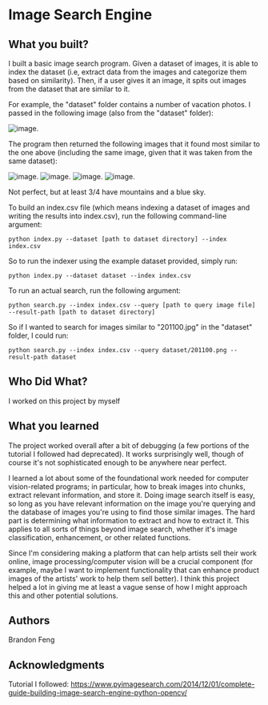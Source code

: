# Image Search Engine


## What you built? 

I built a basic image search program. Given a dataset of images, it is able to index the dataset (i.e, extract data from the images and categorize them based on similarity). Then, if a user gives it an image, it spits out images from the dataset that are similar to it. 

For example, the "dataset" folder contains a number of vacation photos. I passed in the following image (also from the "dataset" folder): 

![image](./dataset/201100.jpg).

The program then returned the following images that it found most similar to the one above (including the same image, given that it was taken from the same dataset): 

![image](./dataset/201100.jpg).
![image](./dataset/202100.jpg).
![image](./dataset/210600.jpg).
![image](./dataset/206500.jpg).

Not perfect, but at least 3/4 have mountains and a blue sky.

To build an index.csv file (which means indexing a dataset of images and writing the results into index.csv), run the following command-line argument: 

`python index.py --dataset [path to dataset directory] --index index.csv`

So to run the indexer using the example dataset provided, simply run: 

`python index.py --dataset dataset --index index.csv`

To run an actual search, run the following argument: 

`python search.py --index index.csv --query [path to query image file] --result-path [path to dataset directory]`

So if I wanted to search for images similar to "201100.jpg" in the "dataset" folder, I could run:

`python search.py --index index.csv --query dataset/201100.png --result-path dataset`


## Who Did What?

I worked on this project by myself

## What you learned

The project worked overall after a bit of debugging (a few portions of the tutorial I followed had deprecated). It works surprisingly well, though of course it's not sophisticated enough to be anywhere near perfect.

I learned a lot about some of the foundational work needed for computer vision-related programs; in particular, how to break images into chunks, extract relevant information, and store it. Doing image search itself is easy, so long as you have relevant information on the image you're querying and the database of images you're using to find those similar images. The hard part is determining what information to extract and how to extract it. This applies to all sorts of things beyond image search, whether it's image classification, enhancement, or other related functions. 

Since I'm considering making a platform that can help artists sell their work online, image processing/computer vision will be a crucial component (for example, maybe I want to implement functionality that can enhance product images of the artists' work to help them sell better). I think this project helped a lot in giving me at least a vague sense of how I might approach this and other potential solutions.

## Authors

Brandon Feng

## Acknowledgments

Tutorial I followed: 
https://www.pyimagesearch.com/2014/12/01/complete-guide-building-image-search-engine-python-opencv/
